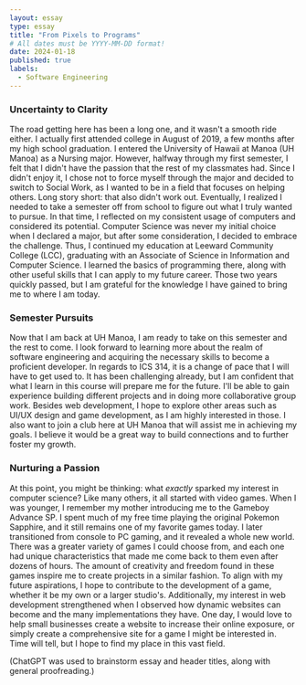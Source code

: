 ```yaml
---
layout: essay
type: essay
title: "From Pixels to Programs"
# All dates must be YYYY-MM-DD format!
date: 2024-01-18
published: true
labels:
  - Software Engineering
---
```


### Uncertainty to Clarity
The road getting here has been a long one, and it wasn't a smooth ride either. I actually first attended college in August of 2019, a few months after my high school graduation. I entered the University of Hawaii at Manoa (UH Manoa) as a Nursing major. However, halfway through my first semester, I felt that I didn't have the passion that the rest of my classmates had. Since I didn't enjoy it, I chose not to force myself through the major and decided to switch to Social Work, as I wanted to be in a field that focuses on helping others. Long story short: that also didn't work out. Eventually, I realized I needed to take a semester off from school to figure out what I truly wanted to pursue. In that time, I reflected on my consistent usage of computers and considered its potential. Computer Science was never my initial choice when I declared a major, but after some consideration, I decided to embrace the challenge. Thus, I continued my education at Leeward Community College (LCC), graduating with an Associate of Science in Information and Computer Science. I learned the basics of programming there, along with other useful skills that I can apply to my future career. Those two years quickly passed, but I am grateful for the knowledge I have gained to bring me to where I am today.

### Semester Pursuits
Now that I am back at UH Manoa, I am ready to take on this semester and the rest to come. I look forward to learning more about the realm of software engineering and acquiring the necessary skills to become a proficient developer. In regards to ICS 314, it is a change of pace that I will have to get used to. It has been challenging already, but I am confident that what I learn in this course will prepare me for the future. I'll be able to gain experience building different projects and in doing more collaborative group work. Besides web development, I hope to explore other areas such as UI/UX design and game development, as I am highly interested in those. I also want to join a club here at UH Manoa that will assist me in achieving my goals. I believe it would be a great way to build connections and to further foster my growth.

### Nurturing a Passion
At this point, you might be thinking: what *exactly* sparked my interest in computer science? Like many others, it all started with video games. When I was younger, I remember my mother introducing me to the Gameboy Advance SP. I spent much of my free time playing the original Pokemon Sapphire, and it still remains one of my favorite games today. I later transitioned from console to PC gaming, and it revealed a whole new world. There was a greater variety of games I could choose from, and each one had unique characteristics that made me come back to them even after dozens of hours. The amount of creativity and freedom found in these games inspire me to create projects in a similar fashion. To align with my future aspirations, I hope to contribute to the development of a game, whether it be my own or a larger studio's. Additionally, my interest in web development strengthened when I observed how dynamic websites can become and the many implementations they have. One day, I would love to help small businesses create a website to increase their online exposure, or simply create a comprehensive site for a game I might be interested in. Time will tell, but I hope to find my place in this vast field.


(ChatGPT was used to brainstorm essay and header titles, along with general proofreading.)
